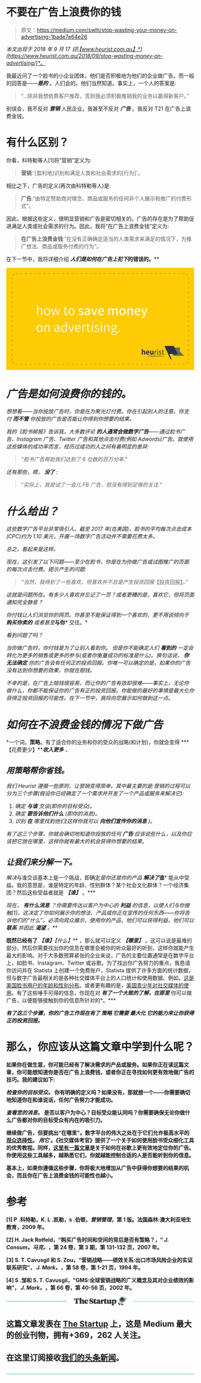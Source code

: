 # 不要在广告上浪费你的钱

> 原文：<https://medium.com/swlh/stop-wasting-your-money-on-advertising-1bade7e64e26>

*本文出现于 2018 年 9 月 17 日*[*【www.heurist.com.au】*](https://www.heurist.com.au/2018/09/stop-wasting-money-on-advertising/)*。*

我最近问了一个脸书的小企业团体，他们是否积极地为他们的企业做广告。而一般的回答是——***是的*** 。人们会的。他们当然知道。事实上，一个人的答案是:

> “…除非我想依靠客户推荐，否则我必须积极推销我的业务以赢得新客户。”

别误会，我不反对 ***营销*** 人民企业。我甚至不反对 ***广告*** 。我反对 T21 在广告上浪费金钱。

# **有什么区别？**

你看，科特勒等人[1]将“营销”定义为:

> **营销**:'[盈利地]识别和满足人类和社会需求的[行为]'。

相比之下，广告的定义(再次由科特勒等人)是:

> **广告**:“由特定赞助商对理念、商品或服务的任何非个人展示和推广的付费形式”。

因此，根据这些定义，很明显营销和广告是密切相关的。广告的存在是为了帮助促进满足人类或社会需求的行为。因此，我将“在广告上浪费金钱”定义为:

> **在广告上浪费金钱**:“在没有正确确定适当的人类需求来满足的情况下，为推广想法、商品或服务付费的行为”。

在下一节中，我将详细介绍 ***人们是如何在广告上犯下*的错误的。****

*![](img/aeebb5c962d2208b7dc1bf40cfee80cb.png)*

# ***广告是如何浪费你的钱的。***

*想想看——当你投放广告时，你是在为聚光灯付费。你在引起别人的注意。你支付 ***而不管*** 你投放的广告是否能让你得到你想要的结果。*

*我的《脸书邮报》告诉我，大多数评论 ***的人通常会做数字广告***——通过脸书广告、Instagram 广告、Twitter 广告和其他点击付费(例如 Adwords)广告。就使用这些媒体的成功率而言，经历过成功的人之间有着明显的差异:*

> *"脸书广告帮助我们达到了 6 位数的百万分率."*

*还有那些，嗯， ***没了*** :*

> *"实际上，我尝试了一会儿 FB 广告，但没有得到足够的关注."*

# ***什么给出？***

*这些数字广告平台非常吸引人。截至 2017 年(在美国)，脸书的平均每次点击成本(CPC)约为 1.10 美元，开展一场数字广告活动并不需要花费太多。*

*总之，看起来是这样。*

*现在，这引发了以下问题——至少在脸书，你是在为你做广告或试图推广的页面的每次点击付费。提示产生的问题:*

> *“当然，我得到了一些喜欢，但喜欢并不总是产生投资回报*【投资回报】*。”*

*这就是问题所在。有多少人喜欢并忘记了一页？或者更糟的是，喜欢它，但将页面通知完全静音？*

*你付钱让人们浏览你的网页。你甚至不能保证得到一个喜欢的，更不用说倾向于 ***购买你卖的*** 或者甚至***与你*** 交往。*

*看到问题了吗？*

*当你做广告时，你付钱是为了让别人看到你。 但是你不能确定人们 ***看到的*** 一定会转化为更多的销售或更多的参与(或者你衡量成功的标准是什么)。换句话说， ***你无法确定*** 你的广告会有任何正的投资回报。你唯一可以确定的是，如果你的广告没有达到你想要的效果，你就在赔钱。*

*不幸的是，在广告上赔钱很容易，而让你的广告有效却很难——事实上，无论你做什么，你都不能保证你的广告有正的投资回报。你能做的最好的事情是最大化你获得正投资回报的可能性。在下一节中，我将向您展示如何做到这一点。*

# *如何在不浪费金钱的情况下做广告*

*一个词。**策略**。有了适合你的业务和你的受众的战略(和计划)，你就会变得 ***【花费更少】******收入更多*** 。*

## *用策略帮你省钱。*

*我们 Heurist 遵循一些原则，让营销变得简单。其中最主要的是:营销的过程可以分为三个步骤(假设你已经确定了一个需求并开发了一个产品或服务来解决它):*

1.  *确定 ***与谁*** 交谈(即你的目标受众)。*
2.  *确定 ***要告诉他们什么*** (即你的消息)。*
3.  *识别 ***在*** 哪里找到他们(这样你就可以 ***向他们宣传你的消息*** )。*

*有了这三个步骤，你就会确切地知道你投放的任何 ***广告*** 应该说些什么，以及你应该把它放在哪里，这样你就有最大的机会获得你想要的结果。*

## *让我们来分解一下。*

*解决*与谁交谈基本上是一个挑战，即确定*是你还是你的产品 ***解决了******谁*** 能从中受益。我的意思是，谁是特定的年龄、性别群体？某个社会文化群体？一个经济集团？然后这些受益者就是 ***【谁】*** 。***

**现在， ***有什么消息*** ？你需要传达以客户为中心的 ***利益*** 的信息，以便人们与你接触[1]。这决定了你如何展示你的想法、产品或你正在宣传的任何东西——你将告诉他们的*“什么”。必须向观众展示，使用你的产品，他们可以获得利益，他们可以 ***联系*** 并因此 ***渴望*** 。***

**既然已经有了 ***【谁】******【什么】*** ，那么就可以定义 ***【哪里】*** 。这可以说是最难的部分。然后你需要找出你的信息在哪里会被你的听众最好的听到，这样你就能产生最大的影响。对于大多数预算紧张的企业来说，广告的主要位置通常是在数字平台上，如脸书、Instagram、Twitter 或谷歌。为了找出你广告努力的重点，我恳请你访问并在 Statista 上创建一个免费账户。Statista 提供了许多方面的统计数据，但与数字广告最相关的是各种社交媒体平台上的人口统计和使用数据。例如，[这是美国脸书用户的年龄和性别分布](https://www.statista.com/statistics/187041/us-user-age-distribution-on-facebook/)。或者更有趣的是，[美国青少年对社交媒体的使用](https://www.statista.com/statistics/250172/social-network-usage-of-us-teens-and-young-adults/)。有了这些唾手可得的信息，你现在对 ***有了一个大致的了解，在那里*** 你可以做广告，以便能够接触到你的信息所针对的*。***

***有了这三个步骤，你的广告工作现在有了 ***策略*** 它需要 ***最大化*** 它的能力来让你获得正的投资回报。***

# **那么，你应该从这篇文章中学到什么呢？**

**如果你在做生意，你可能已经有了解决需求的产品或服务。如果你正在读这篇文章，你可能想知道你是否在广告上浪费钱，或者你正在寻找如何更有效地做广告的技巧。我的建议如下:**

*****检查你的目标受众。*** 你有明确的定义吗？如果没有，那就想一个——你需要确切地知道你在和谁说话，任何广告努力才能成功。**

*****查看您的消息。*** 是否以客户为中心？目标受众能认同吗？你需要确保无论你做什么广告都对你的目标受众有内在的吸引力。**

**继续做广告，但要挑出“在哪里”。数字平台的伟大之处在于它们允许极高水平的[观众选择性](https://en.wikipedia.org/wiki/Targeted_advertising)。 ***用它*** 。《社交媒体考官》提供了一个关于如何使用脸书受众细化工具的优秀教程。同样，[这里有一篇文章](https://www.forbes.com/sites/forbescommunicationscouncil/2018/01/29/seven-steps-to-ad-targeting-perfection-on-the-google-display-network/)是关于如何在谷歌上更有效地定位你的广告。你使用这些工具越多，越熟悉它们，你就越能控制合适的人是否能听到你的信息。**

**基本上，如果你遵循这些步骤，你将极大地增加从广告中获得你想要的结果的机会，而且你在广告上浪费金钱的可能性也越小。**

# **参考**

**[1] P .科特勒，K. L .凯勒，s .伯顿，*营销管理*，第 1 版。法国森林:澳大利亚培生教育，2009 年。**

**[2] H. Jack Rotfeld，“购买广告时间和空间的背后是否有策略？，" *J. Consum。马克。*，第 24 卷，第 3 期，第 131-132 页，2007 年。**

**[3] S. T. Cavusgil 和 S. Zou，“营销战略——绩效关系:出口市场风险企业的实证联系研究”， *J. Mark。*，第 58 卷，第 1-21 页，1994 年。**

**[4] S .邹和 S. T. Cavusgil，“GMS:全球营销战略的广义概念及其对企业绩效的影响”， *J. Mark。*，第 66 卷，第 40-56 页，2002 年。**

**[![](img/308a8d84fb9b2fab43d66c117fcc4bb4.png)](https://medium.com/swlh)**

## **这篇文章发表在 [The Startup](https://medium.com/swlh) 上，这是 Medium 最大的创业刊物，拥有+369，262 人关注。**

## **在这里订阅接收[我们的头条新闻](http://growthsupply.com/the-startup-newsletter/)。**

**[![](img/b0164736ea17a63403e660de5dedf91a.png)](https://medium.com/swlh)**
